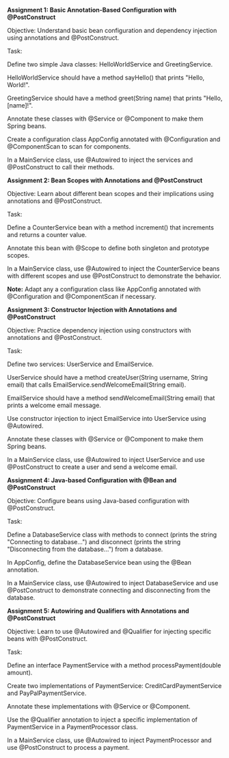 **Assignment 1: Basic Annotation-Based Configuration with @PostConstruct**

Objective: Understand basic bean configuration and dependency injection using annotations and @PostConstruct.

Task:

Define two simple Java classes: HelloWorldService and GreetingService.

HelloWorldService should have a method sayHello() that prints "Hello, World!".

GreetingService should have a method greet(String name) that prints "Hello, [name]!".

Annotate these classes with @Service or @Component to make them Spring beans.

Create a configuration class AppConfig annotated with @Configuration and @ComponentScan to scan for components.

In a MainService class, use @Autowired to inject the services and @PostConstruct to call their methods.


**Assignment 2: Bean Scopes with Annotations and @PostConstruct**

Objective: Learn about different bean scopes and their implications using annotations and @PostConstruct.


Task:

Define a CounterService bean with a method increment() that increments and returns a counter value.

Annotate this bean with @Scope to define both singleton and prototype scopes.

In a MainService class, use @Autowired to inject the CounterService beans with different scopes and use @PostConstruct to demonstrate the behavior.


**Note:**
Adapt any a configuration class like AppConfig annotated with @Configuration and @ComponentScan if necessary.


**Assignment 3: Constructor Injection with Annotations and @PostConstruct**

Objective: Practice dependency injection using constructors with annotations and @PostConstruct.


Task:

Define two services: UserService and EmailService.

UserService should have a method createUser(String username, String email) that calls EmailService.sendWelcomeEmail(String email).

EmailService should have a method sendWelcomeEmail(String email) that prints a welcome email message.

Use constructor injection to inject EmailService into UserService using @Autowired.

Annotate these classes with @Service or @Component to make them Spring beans.

In a MainService class, use @Autowired to inject UserService and use @PostConstruct to create a user and send a welcome email.



**Assignment 4: Java-based Configuration with @Bean and @PostConstruct**

Objective: Configure beans using Java-based configuration with @PostConstruct.

Task:

Define a DatabaseService class with methods to connect (prints the string "Connecting to database...") and disconnect (prints the string "Disconnecting from the database...") from a database.

In AppConfig, define the DatabaseService bean using the @Bean annotation.

In a MainService class, use @Autowired to inject DatabaseService and use @PostConstruct to demonstrate connecting and disconnecting from the database.



**Assignment 5: Autowiring and Qualifiers with Annotations and @PostConstruct**

Objective: Learn to use @Autowired and @Qualifier for injecting specific beans with @PostConstruct.

Task:

Define an interface PaymentService with a method processPayment(double amount).

Create two implementations of PaymentService: CreditCardPaymentService and PayPalPaymentService.

Annotate these implementations with @Service or @Component.

Use the @Qualifier annotation to inject a specific implementation of PaymentService in a PaymentProcessor class.

In a MainService class, use @Autowired to inject PaymentProcessor and use @PostConstruct to process a payment.


